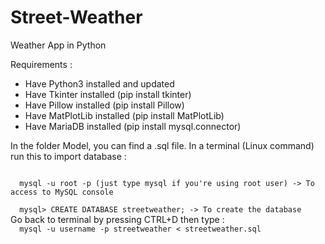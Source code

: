# Street-Weather
Weather App in Python 

Requirements : 

- Have Python3 installed and updated
- Have Tkinter installed (pip install tkinter)
- Have Pillow installed (pip install Pillow)
- Have MatPlotLib installed (pip install MatPlotLib)
- Have MariaDB installed (pip install mysql.connector)

In the folder Model, you can find a .sql file.
In a terminal (Linux command) run this to import database :

<code>
  mysql -u root -p (just type mysql if you're using root user) -> To access to MySQL console
</code>
<code>
  mysql> CREATE DATABASE streetweather; -> To create the database
</code>
Go back to terminal by pressing CTRL+D then type :
<code>
  mysql -u username -p streetweather < streetweather.sql
</code>
